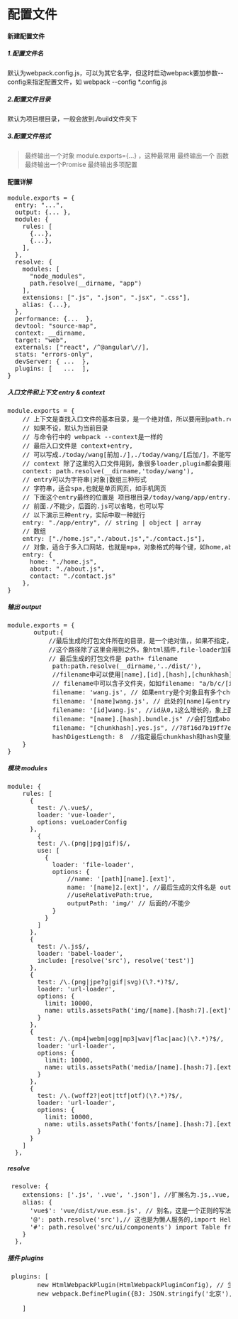 # 配置文件
#### 新建配置文件
##### 1.配置文件名
默认为webpack.config.js，可以为其它名字，但这时启动webpack要加参数--config来指定配置文件，如 webpack --config *.config.js
##### 2.配置文件目录
默认为项目根目录，一般会放到./build文件夹下
##### 3.配置文件格式
> 最终输出一个对象 module.exports={...} ，这种最常用
> 最终输出一个 函数
> 最终输出一个Promise
> 最终输出多项配置

#### 配置详解
<pre>module.exports = {
  entry: "...", 
  output: {... },
  module: {
    rules: [
      {...},
      {...},      
    ],
  },
  resolve: {
    modules: [
      "node_modules",
      path.resolve(__dirname, "app")
    ],
    extensions: [".js", ".json", ".jsx", ".css"],
    alias: {...},
  },
  performance: {...  },
  devtool: "source-map", 
  context: __dirname, 
  target: "web", 
  externals: ["react", /^@angular\//],
  stats: "errors-only",
  devServer: { ...  },
  plugins: [   ...  ],
}</pre>
##### 入口文件和上下文 entry & context
<pre>module.exports = {
    // 上下文是查找入口文件的基本目录，是一个绝对值，所以要用到path.resolve
    // 如果不设，默认为当前目录
    // 与命令行中的 webpack --context是一样的
    // 最后入口文件是 context+entry,
    // 可以写成./today/wang[前加./],./today/wang/[后加/]，不能写成/today/wang，如果../表示在当前目录再往上一层
    // context 除了这里的入口文件用到，象很多loader,plugin都会要用到这个值
    context: path.resolve(__dirname,'today/wang'),
    // entry可以为字符串|对象|数组三种形式
    // 字符串，适合spa,也就是单页网页，如手机网页
    // 下面这个entry最终的位置是 项目根目录/today/wang/app/entry.js
    // 前面./不能少，后面的.js可以省略，也可以写
    // 以下演示三种entry，实际中取一种就行
    entry: "./app/entry", // string | object | array
    // 数组
    entry: ["./home.js","./about.js","./contact.js"],
    // 对象，适合于多入口网站，也就是mpa，对象格式的每个键，如home,about,contact是每个入口文件chunk的名字，字符串和数组没有键，它也有一个chunk，名字默认为main    
    entry: {
      home: "./home.js",
      about: "./about.js",
      contact: "./contact.js"
    }, 
}</pre>
##### 输出 output
<pre>module.exports = {
       output:{
           //最后生成的打包文件所在的目录，是一个绝对值，，如果不指定，表示当前目录。如果文件夹不存在，会自动创建
           //这个路径除了这里会用到之外，象html插件,file-loader加载器也会用到
           // 最后生成的打包文件是 path+ filename
            path:path.resolve(__dirname,'../dist/'), 
            //filename中可以使用[name],[id],[hash],[chunkhash][query]五种变量
            // filename中可以含子文件夹，如如filename: "a/b/c/[id]app.js"
            filename: 'wang.js', // 如果entry是个对象且有多个chunkname，那么这里会报错，但会生成一个wang.js,它的内容是第一个chunk的，建议entry是多个chunk的对象时，不要写固定名字，要带[name]变量
            filename: '[name]wang.js', // 此处的[name]与entry中的chunk名字对应，象上面entry是字符串和数组时，最后输出的文件名是mainwang.js，entry是对象，最后输出的文件名是 homewang.js,aboutwang.js,ccontact123wang.js
            filename: '[id]wang.js', //id从0,1这么增长的，象上面会生成0wang.js,1wang.js,2wang.js三个文件
            filename: "[name].[hash].bundle.js" //会打包成about.bab6d0fe556449a9229e.bundle,contact123.bab6d0fe556449a9229e.bundle,home.bab6d0fe556449a9229e.bundle，尤其要记住的是[hash]不要单独用，要与[name]或[id]配合用
            filename: "[chunkhash].yes.js", //78f16d7b19ff7ec1fd3a.yes.js,e12898a66041f68c1959.yes.js,f590b1f2de7b72dea5b3.yes.js，20位hash值
            hashDigestLength: 8  //指定最后chunkhash和hash变量生成字符串的长度，默认是20个字符
    }    
}</pre>
##### 模块 modules
<pre>module: {
    rules: [
      {
        test: /\.vue$/,
        loader: 'vue-loader',
        options: vueLoaderConfig
      },
        {
        test: /\.(png|jpg|gif)$/,
        use: [
          {
            loader: 'file-loader',
            options: {
                //name: '[path][name].[ext]',
                name: '[name]2.[ext]', //最后生成的文件名是 output.path+ outputPaht+ name，[name],[ext],[path]表示原来的文件名字，扩展名，路径
                //useRelativePath:true,
                outputPath: 'img/' // 后面的/不能少
            }  
          }
        ]
      },
      {
        test: /\.js$/,
        loader: 'babel-loader',
        include: [resolve('src'), resolve('test')]
      },
      {
        test: /\.(png|jpe?g|gif|svg)(\?.*)?$/,
        loader: 'url-loader',
        options: {
          limit: 10000,
          name: utils.assetsPath('img/[name].[hash:7].[ext]')
        }
      },
      {
        test: /\.(mp4|webm|ogg|mp3|wav|flac|aac)(\?.*)?$/,
        loader: 'url-loader',
        options: {
          limit: 10000,
          name: utils.assetsPath('media/[name].[hash:7].[ext]')
        }
      },
      {
        test: /\.(woff2?|eot|ttf|otf)(\?.*)?$/,
        loader: 'url-loader',
        options: {
          limit: 10000,
          name: utils.assetsPath('fonts/[name].[hash:7].[ext]')
        }
      }
    ]
  },</pre>
  ##### resolve
  <pre> resolve: {
    extensions: ['.js', '.vue', '.json'], //扩展名为.js,.vue,.json的可以忽略，如 import App from './app'，先在当前目录中找app.js，没有再找app.vue，没找到，再找.json，如果还没找到，报错
    alias: {
      'vue$': 'vue/dist/vue.esm.js', // 别名，这是一个正则的写法，表示以vue结尾的，如import Vue from 'vue' 表示 import Vue from 'vue/dist/vue.esm.js'
      '@': path.resolve('src'),// 这也是为懒人服务的,import HelloWorld from '@/components/HelloWorld'这里的@其实就是代表src这个目录 
      '#': path.resolve('src/ui/components') import Table from '#/table'
    }
  },</pre>
  ##### 插件 plugins
  <pre> plugins: [
        new HtmlWebpackPlugin(HtmlWebpackPluginConfig), // 生成首页html5文件
        new webpack.DefinePlugin({BJ: JSON.stringify('北京'),})

    ]</pre>